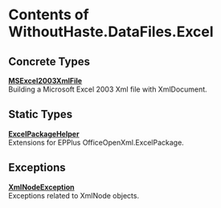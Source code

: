 # Contents of WithoutHaste.DataFiles.Excel

## Concrete Types

[**MSExcel2003XmlFile**](WithoutHaste.DataFiles.Excel.MSExcel2003XmlFile.md)  
Building a Microsoft Excel 2003 Xml file with XmlDocument.  

  

## Static Types

[**ExcelPackageHelper**](WithoutHaste.DataFiles.Excel.ExcelPackageHelper.md)  
Extensions for EPPlus OfficeOpenXml.ExcelPackage.  

  

## Exceptions

[**XmlNodeException**](WithoutHaste.DataFiles.Excel.XmlNodeException.md)  
Exceptions related to XmlNode objects.  

  

